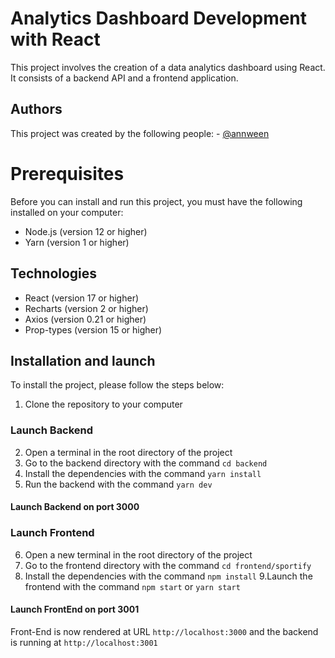 # Analytics Dashboard Development with React
This project involves the creation of a data analytics dashboard using React. It consists of a backend API and a frontend application.

## Authors
This project was created by the following people: - [@annween](https://github.com/Annween)

# Prerequisites
Before you can install and run this project, you must have the following installed on your computer:

- Node.js (version 12 or higher)
- Yarn (version 1 or higher)

## Technologies

- React (version 17 or higher)
- Recharts (version 2 or higher)
- Axios (version 0.21 or higher)
- Prop-types (version 15 or higher)



## Installation and launch
To install the project, please follow the steps below:

1. Clone the repository to your computer
### Launch Backend
2. Open a terminal in the root directory of the project
3. Go to the backend directory with the command `cd backend`
4. Install the dependencies with the command `yarn install`
5. Run the backend with the command `yarn dev`

#### Launch Backend on port 3000 

### Launch Frontend
6. Open a new terminal in the root directory of the project
7. Go to the frontend directory with the command `cd frontend/sportify`
8. Install the dependencies with the command `npm install`
9.Launch the frontend with the command `npm start` or `yarn start`

#### Launch FrontEnd on port 3001  

Front-End is now rendered at URL `http://localhost:3000` and the backend is running at `http://localhost:3001`


